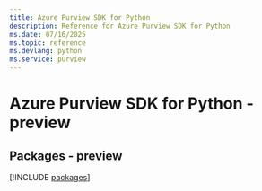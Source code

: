 ```yaml
---
title: Azure Purview SDK for Python
description: Reference for Azure Purview SDK for Python
ms.date: 07/16/2025
ms.topic: reference
ms.devlang: python
ms.service: purview
---
```

# Azure Purview SDK for Python - preview
## Packages - preview
[!INCLUDE [packages](purview-index.md)]